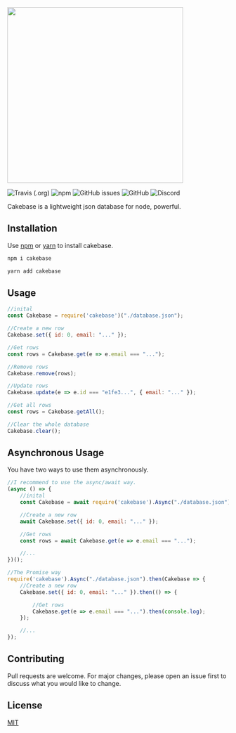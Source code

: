 <img src="https://raw.githubusercontent.com/erwinkulasic/Cakebase/master/docs/assets/Cakebase-400.png" width="400px"/>

![Travis (.org)](https://img.shields.io/travis/erwinkulasic/cakebase?color=violet)
![npm](https://img.shields.io/npm/dw/cakebase?color=violet)
![GitHub issues](https://img.shields.io/github/issues/erwinkulasic/cakebase?color=violet)
![GitHub](https://img.shields.io/github/license/erwinkulasic/cakebase?color=violet)
![Discord](https://img.shields.io/discord/759458665060761610?color=violet)


Cakebase is a lightweight json database for node, powerful.


## Installation

Use [npm](https://www.npmjs.com/) or [yarn](https://classic.yarnpkg.com/en/) to install cakebase.

```bash
npm i cakebase
```

```bash
yarn add cakebase
```

## Usage

```javascript
//inital
const Cakebase = require('cakebase')("./database.json");

//Create a new row
Cakebase.set({ id: 0, email: "..." });

//Get rows
const rows = Cakebase.get(e => e.email === "...");

//Remove rows
Cakebase.remove(rows);

//Update rows
Cakebase.update(e => e.id === "e1fe3...", { email: "..." });

//Get all rows
const rows = Cakebase.getAll();

//Clear the whole database
Cakebase.clear();
```

## Asynchronous Usage

You have two ways to use them asynchronously.

```javascript
//I recommend to use the async/await way.
(async () => {
    //inital
    const Cakebase = await require('cakebase').Async("./database.json");

    //Create a new row
    await Cakebase.set({ id: 0, email: "..." });

    //Get rows
    const rows = await Cakebase.get(e => e.email === "...");

    //...
})();

//The Promise way
require('cakebase').Async("./database.json").then(Cakebase => {
    //Create a new row
    Cakebase.set({ id: 0, email: "..." }).then(() => {

        //Get rows
        Cakebase.get(e => e.email === "...").then(console.log);
    });

    //...
});
```

## Contributing
Pull requests are welcome. For major changes, please open an issue first to discuss what you would like to change.


## License
[MIT](https://github.com/erwinkulasic/Cakebase/blob/master/LICENSE)
